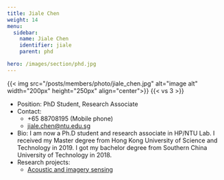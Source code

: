 ```yaml
---
title: Jiale Chen
weight: 14
menu:
  sidebar:
    name: Jiale Chen
    identifier: jiale
    parent: phd

hero: /images/section/phd.jpg
---
```

{{< img src="/posts/members/photo/jiale_chen.jpg" alt="image alt" width="200px" height="250px" align="center">}}
{{< vs 3 >}}

- Position: PhD Student, Research Associate
- Contact:
  - +65 88708195 (Mobile phone)
  - jiale.chen@ntu.edu.sg
- Bio: I am now a Ph.D student and research associate in HP/NTU Lab. I received my Master degree from Hong Kong University of Science and Technology in 2019. I got my bachelor degree from Southern China University of Technology in 2018.
- Research projects:
  - [Acoustic and imagery sensing](research/acoustic_image/)
